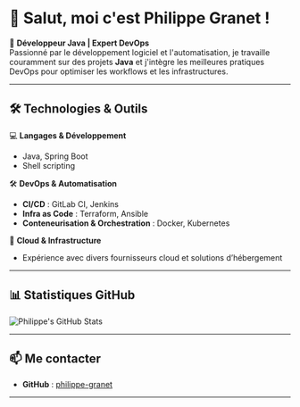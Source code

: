 # 👋 Salut, moi c'est Philippe Granet !

🚀 **Développeur Java | Expert DevOps**  
Passionné par le développement logiciel et l'automatisation, je travaille couramment sur des projets **Java** et j'intègre les meilleures pratiques DevOps pour optimiser les workflows et les infrastructures.

---

## 🛠️ Technologies & Outils  
💻 **Langages & Développement**  
- Java, Spring Boot  
- Shell scripting  

🛠 **DevOps & Automatisation**  
- **CI/CD** : GitLab CI, Jenkins  
- **Infra as Code** : Terraform, Ansible  
- **Conteneurisation & Orchestration** : Docker, Kubernetes  

📡 **Cloud & Infrastructure**  
- Expérience avec divers fournisseurs cloud et solutions d’hébergement  

---

## 📊 Statistiques GitHub  
![Philippe's GitHub Stats](https://github-readme-stats.vercel.app/api?username=philippe-granet&show_icons=truel)

---

## 📫 Me contacter  
- **GitHub** : [philippe-granet](https://github.com/philippe-granet)  

---
